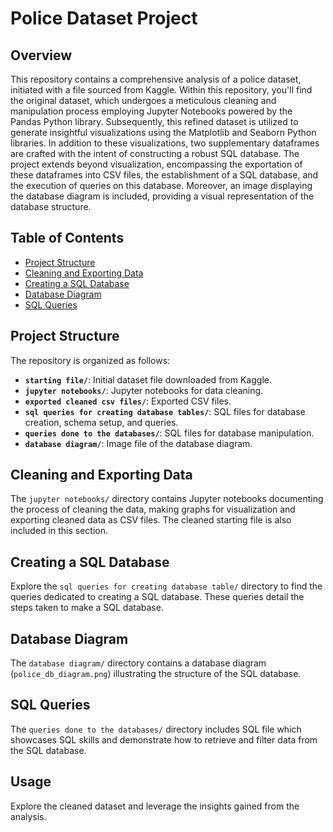 # Police Dataset Project


## Overview

This repository contains a comprehensive analysis of a police dataset, initiated with a file sourced from Kaggle. Within this repository, you'll find the original dataset, which undergoes a meticulous cleaning and manipulation process employing Jupyter Notebooks powered by the Pandas Python library. Subsequently, this refined dataset is utilized to generate insightful visualizations using the Matplotlib and Seaborn Python libraries. In addition to these visualizations, two supplementary dataframes are crafted with the intent of constructing a robust SQL database.
The project extends beyond visualization, encompassing the exportation of these dataframes into CSV files, the establishment of a SQL database, and the execution of queries on this database. Moreover, an image displaying the database diagram is included, providing a visual representation of the database structure.

## Table of Contents

- [Project Structure](#project-structure)
- [Cleaning and Exporting Data](#cleaning-and-exporting-data)
- [Creating a SQL Database](#creating-a-sql-database)
- [Database Diagram](#database-diagram)
- [SQL Queries](#sql-queries)

## Project Structure

The repository is organized as follows:

- **`starting file/`**: Initial dataset file downloaded from Kaggle.
- **`jupyter notebooks/`**: Jupyter notebooks for data cleaning.
- **`exported cleaned csv files/`**: Exported CSV files.
- **`sql queries for creating database tables/`**: SQL files for database creation, schema setup, and queries.
- **`queries done to the databases/`**: SQL files for database manipulation.
- **`database diagram/`**: Image file of the database diagram.

## Cleaning and Exporting Data

The `jupyter notebooks/` directory contains Jupyter notebooks documenting the process of cleaning the data, making graphs for visualization and exporting cleaned data as CSV files. The cleaned starting file is also included in this section.

## Creating a SQL Database

Explore the `sql queries for creating database table/` directory to find the queries dedicated to creating a SQL database. These queries detail the steps taken to make a SQL database.

## Database Diagram

The `database diagram/` directory contains a database diagram (`police_db_diagram.png`) illustrating the structure of the SQL database.

## SQL Queries

The `queries done to the databases/` directory includes SQL file which showcases SQL skills and demonstrate how to retrieve and filter data from the SQL database.


## Usage

Explore the cleaned dataset and leverage the insights gained from the analysis.


